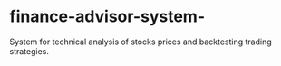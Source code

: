 # finance-advisor-system-
System for technical analysis of stocks prices and backtesting trading strategies.
